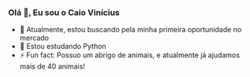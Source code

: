 ### Olá 👋, Eu sou o Caio Vinícius


- 🔭 Atualmente, estou buscando pela minha primeira oportunidade no mercado
- 🌱 Estou estudando Python
- ⚡ Fun fact: Possuo um abrigo de animais, e atualmente já ajudamos mais de 40 animais!
